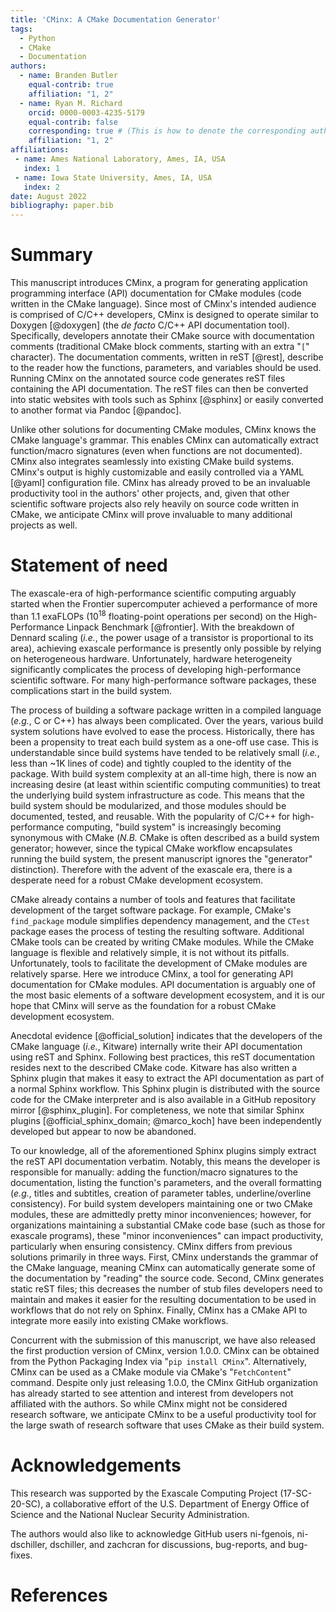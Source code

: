 ```yaml
---
title: 'CMinx: A CMake Documentation Generator'
tags:
  - Python
  - CMake
  - Documentation
authors:
  - name: Branden Butler
    equal-contrib: true
    affiliation: "1, 2"
  - name: Ryan M. Richard
    orcid: 0000-0003-4235-5179
    equal-contrib: false
    corresponding: true # (This is how to denote the corresponding author)
    affiliation: "1, 2"
affiliations:
 - name: Ames National Laboratory, Ames, IA, USA
   index: 1
 - name: Iowa State University, Ames, IA, USA
   index: 2
date: August 2022
bibliography: paper.bib
---
```


# Summary

This manuscript introduces CMinx, a program for generating
application programming interface (API) documentation for CMake modules
(code written in the CMake language). Since most of CMinx's intended audience
is comprised of C/C++ developers, CMinx is designed to operate similar to
Doxygen [@doxygen] (the *de facto* C/C++ API documentation tool).
Specifically, developers annotate their CMake source with documentation
comments (traditional CMake block comments, starting with an extra "`[`"
character). The documentation comments, written in reST [@rest],
describe to the reader how the functions, parameters, and variables should be
used. Running CMinx on the annotated source code generates reST files containing
the API documentation. The reST files can then be converted into static
websites with tools such as Sphinx [@sphinx] or
easily converted to another format via Pandoc [@pandoc].

Unlike other solutions for documenting CMake modules, CMinx knows the CMake
language's grammar. This enables CMinx can automatically extract function/macro
signatures (even when functions are not documented). CMinx also integrates
seamlessly into existing CMake build systems. CMinx's output is highly
customizable and easily controlled via a YAML [@yaml] configuration file.
CMinx has already proved to be an invaluable
productivity tool in the authors' other projects, and, given that other
scientific software projects also rely heavily on source code written in CMake,
we anticipate CMinx will prove invaluable to many additional projects as well.

# Statement of need

The exascale-era of high-performance scientific computing arguably started when
the Frontier supercomputer achieved a performance of more than 1.1 exaFLOPs
(10$^{18}$ floating-point operations per second) on the High-Performance
Linpack Benchmark [@frontier]. With the breakdown of Dennard scaling
(*i.e.*, the power usage of a transistor is proportional to its area),
achieving exascale performance is presently only possible by relying
on heterogeneous hardware. Unfortunately, hardware heterogeneity significantly
complicates the process of developing high-performance scientific software.
For many high-performance software packages, these complications start in the
build system.

The process of building a software package written in a compiled language
(*e.g.*, C or C++) has always been complicated. Over the years, various build
system solutions have evolved to ease the process. Historically, there
has been a propensity to treat each build system as a one-off use case. This is
understandable since build systems have tended to be relatively small (*i.e.*,
less than ~1K lines of code) and tightly coupled to the identity of the package.
With build system complexity at an all-time high, there is now an
increasing desire (at least within scientific computing communities) to treat
the underlying build system infrastructure as code. This means that the
build system should be modularized, and those modules should be documented,
tested, and reusable. With the popularity of C/C++ for high-performance
computing, "build system" is increasingly becoming synonymous with CMake
(*N.B.* CMake is often described as a build system generator; however, since
the typical CMake workflow encapsulates running the build system, the
present manuscript ignores the "generator" distinction). Therefore with the
advent of the exascale era, there is a desperate need for a robust CMake
development ecosystem.

CMake already contains a number of tools and features that facilitate
development of the target software package. For example, CMake's
`find_package` module simplifies dependency management, and the `CTest` package
eases the process of testing the resulting software. Additional CMake tools
can be created by writing CMake modules. While the CMake language is
flexible and relatively simple, it is not without its pitfalls. Unfortunately,
tools  to facilitate the development of CMake modules are relatively sparse.
Here we introduce CMinx, a tool for generating API documentation for CMake
modules. API documentation is arguably one of the most basic elements of a
software development ecosystem, and it is our hope that CMinx will serve as the
foundation for a robust CMake development ecosystem.

Anecdotal evidence [@official_solution] indicates that the developers of the
CMake language (*i.e.*, Kitware) internally write their API documentation
using reST and Sphinx. Following best practices, this reST documentation
resides next to the described CMake code. Kitware has also written a
Sphinx plugin that makes it easy to extract the API documentation as part of a
normal Sphinx workflow. This Sphinx plugin is distributed with the source code
for the CMake interpreter and is also available in a GitHub repository mirror
[@sphinx_plugin]. For completeness, we note that similar Sphinx plugins
[@official_sphinx_domain; @marco_koch] have been independently developed but
appear to now be abandoned.

To our knowledge, all of the aforementioned Sphinx plugins simply extract the
reST API documentation verbatim. Notably, this means the developer is
responsible
for manually: adding the function/macro signatures to the documentation, listing
the function's parameters, and the overall formatting (*e.g.*, titles and
subtitles, creation of parameter tables, underline/overline consistency). For
build system developers maintaining one or two CMake modules, these are
admittedly pretty minor inconveniences; however, for organizations
maintaining a substantial CMake code base (such as those for exascale programs),
these "minor inconveniences" can
impact productivity, particularly when ensuring consistency. CMinx
differs from previous solutions primarily in three ways. First, CMinx
understands the grammar of the CMake language, meaning CMinx can automatically
generate some of the documentation by "reading" the source code. Second, CMinx
generates static reST files; this decreases the number of stub files developers
need to maintain and makes it easier for the resulting documentation to be
used in workflows that do not rely on Sphinx. Finally, CMinx has a CMake API
to integrate more easily into existing CMake workflows.

Concurrent with the submission of this manuscript, we have also released the
first production version of CMinx, version 1.0.0. CMinx can be obtained
from the Python Packaging Index via "`pip install CMinx`". Alternatively, CMinx
can be used as a CMake module via CMake's "`FetchContent`" command.
Despite only just releasing 1.0.0, the CMinx GitHub organization
has already started to see attention and interest from developers not
affiliated with the authors. So while CMinx might not be considered research
software, we anticipate CMinx to be a useful productivity tool for the large
swath of research software that uses CMake as their build system.

# Acknowledgements

This research was supported by the Exascale Computing Project (17-SC-20-SC),
a collaborative effort of the U.S. Department of Energy Office of Science
and the National Nuclear Security Administration.

The authors would also like to acknowledge GitHub users ni-fgenois,
ni-dschiller, dschiller, and zachcran for discussions, bug-reports, and
bug-fixes.

# References
